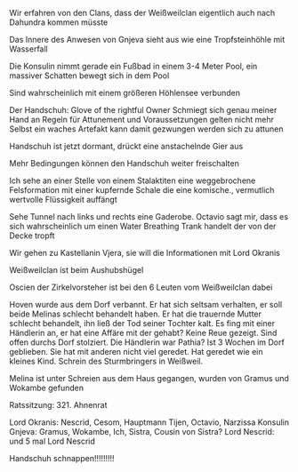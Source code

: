 Wir erfahren von den Clans, dass der Weißweilclan eigentlich auch nach Dahundra kommen müsste

Das Innere des Anwesen von Gnjeva sieht aus wie eine Tropfsteinhöhle mit Wasserfall

Die Konsulin nimmt gerade ein Fußbad in einem 3-4 Meter Pool, ein massiver Schatten bewegt sich in dem Pool



Sind wahrscheinlich mit einem größeren Höhlensee verbunden

Der Handschuh: Glove of the rightful Owner
Schmiegt sich genau meiner Hand an
Regeln für Attunement und Voraussetzungen gelten nicht mehr
Selbst ein waches Artefakt kann damit gezwungen werden sich zu attunen

Handschuh ist jetzt dormant, drückt eine anstachelnde Gier aus

Mehr Bedingungen können den Handschuh weiter freischalten



Ich sehe an einer Stelle von einem Stalaktiten eine weggebrochene Felsformation mit einer kupfernde Schale die eine komische., vermutlich wertvolle Flüssigkeit auffängt

Sehe Tunnel nach links und rechts eine Gaderobe. Octavio sagt mir, dass es sich wahrscheinlich um einen Water Breathing Trank handelt der von der Decke tropft

Wir gehen zu Kastellanin Vjera, sie will die Informationen mit Lord Okranis

Weißweilclan ist beim Aushubshügel

Oscien der Zirkelvorsteher ist bei den 6 Leuten vom Weißweilclan dabei

Hoven wurde aus dem Dorf verbannt. Er hat sich seltsam verhalten, er soll beide Melinas schlecht behandelt haben. Er hat die trauernde Mutter schlecht behandelt, ihn ließ der Tod seiner Tochter kalt. Es fing mit einer Händlerin an, er hat eine Affäre mit der gehabt? Keine Reue gezeigt. Sind offen durchs Dorf stolziert. Die Händlerin war Pathia? Ist 3 Wochen im Dorf geblieben. Sie hat mit anderen nicht viel geredet. Hat geredet wie ein kleines Kind. Schrein des Sturmbringers in Weißweil.


Melina ist unter Schreien aus dem Haus gegangen, wurden von Gramus und Wokambe gefunden

Ratssitzung: 321. Ahnenrat

Lord Okranis: Nescrid, Cesom, Hauptmann Tijen, Octavio, Narzissa
Konsulin Gnjeva: Gramus, Wokambe, Ich, Sistra, Cousin von Sistra?
Lord Nescrid: und 5 mal Lord Nescrid

Handschuh schnappen!!!!!!!!!

